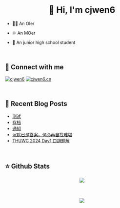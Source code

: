 # <div align="center">👋 Hi, I'm cjwen6</div>

- 🧑‍💻 An OIer

- ♾ An MOer

- 🏫 An junior high school student

<br/>

## 🤙 Connect with me

[![cjwen6](https://img.shields.io/badge/github-%2324292e.svg?&style=for-the-badge&logo=github&logoColor=white)](https://github.com/cjwen6)
[![cjwen6.cn](https://img.shields.io/badge/My%20Blog-cjwen6.cn-orange)](https://cjwen6.cn)

<br/>

## 📜 Recent Blog Posts

<!-- BLOG-POST-LIST:START -->
- [测试](https://cjwen6.cn/post/Ctyuv0cGi/)
- [存档](https://cjwen6.cn/post/m3Plmy4NZ/)
- [通知](https://cjwen6.cn/post/O9fzeBWR4/)
- [沉默已是答案，何必再自找难堪](https://cjwen6.cn/post/zy47kl540/)
- [THUWC 2024 Day1 口胡题解](https://cjwen6.cn/post/xDJW8pW6A/)
<!-- BLOG-POST-LIST:END -->

<br/>

## ⭐️ Github Stats

<div align="center"><img src="https://github-readme-stats.vercel.app/api?username=cjwen6&show_icons=true&count_private=true&hide_border=true" align="center" /></div>

<br/>

<br/>

<br/>

<div align="center">
<img src="https://komarev.com/ghpvc/?username=cjwen6&&style=flat-square" align="center" />
</div>
